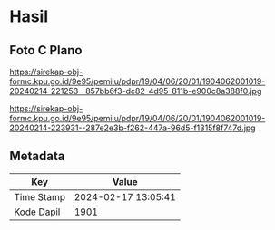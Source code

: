 # Hasil

## Foto C Plano

https://sirekap-obj-formc.kpu.go.id/9e95/pemilu/pdpr/19/04/06/20/01/1904062001019-20240214-221253--857bb6f3-dc82-4d95-811b-e900c8a388f0.jpg

https://sirekap-obj-formc.kpu.go.id/9e95/pemilu/pdpr/19/04/06/20/01/1904062001019-20240214-223931--287e2e3b-f262-447a-96d5-f1315f8f747d.jpg


## Metadata

| Key        | Value               |
| ---------- | ------------------- |
| Time Stamp | 2024-02-17 13:05:41 |
| Kode Dapil | 1901                |



